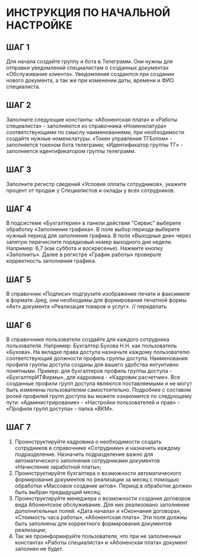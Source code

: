# ИНСТРУКЦИЯ ПО НАЧАЛЬНОЙ НАСТРОЙКЕ  
 
## ШАГ 1
Для начала создайте группу и бота в Телеграмм. Они нужны для отправки уведомлений специалистам о созданных документах «Обслуживание клиента». Уведомления создаются при создании нового документа, а так же при изменении даты, времени и ФИО специалиста.

## ШАГ 2
Заполните следующие константы: «Абонентская плата» и «Работы специалиста» - заполняются из справочника «Номенклатура» соответствующими по смыслу наименованиями, при необходимости создайте нужные номенклатуры.
«Токен управления ТГБотом» - заполняется токеном бота телеграмм; «Идентификатор группы ТГ» - заполняется идентификатором группы телеграмм.

## ШАГ 3
Заполните регистр сведений «Условия оплаты сотрудников», укажите процент от продаж у Специалистов и оклады у всех сотрудников.

## ШАГ 4
В подсистеме «Бухгалтерия» в панели действия "Сервис" выберите обработку «Заполнение графика». В поле выбор периода выберете нужный период  для заполнения графика. В поле «Выходные дни» через запятую перечислите порядковый номер выходного дня недели. Например: 6,7 (как суббота и воскресенье). Нажмите кнопку «Заполнить». Далее в регистре «График работы» проверьте корректность заполнения графика. 

## ШАГ 5
В справочник «Подписи» подгрузите изображение печати и факсимиле в формате Jpeg, они необходимы для формирования печатной формы «Акт» документа «Реализация товаров и услуг». // переделать 

## ШАГ 6
В справочнике пользователи создайте для каждого сотрудника пользователя. Например: Бухгалтер Бухова Н.Н. как пользователь «Бухова». На вкладке права доступа назначьте каждому пользователю соответствующий должности профиль группы доступа. Наименования профиля группы доступа созданы для вашего удобства интуитивно понятными. Пример: для бухгалтеров профиль группы доступа - «БухгалтерИТФирмы», для кадровика - «Кадровик расчетчик». Все созданные профили групп доступа являются поставляемыми и не могут быть изменены пользователем самостоятельно. Подробнее с составом ролей профилей групп доступа вы можете ознакомится по следующему пути: «Администрирование» - «Настройки пользователей и прав» - «Профили групп доступа» - папка «ВКМ».

## ШАГ 7
1. ﻿﻿Проинструктируйте кадровика о необходимости создать сотрудников в справочнике «Сотрудники» и назначить каждому подразделение. Назначить подразделение важно для автоматического заполнения сотрудниками документов «Начисление заработной платы»;
2. ﻿﻿﻿Проинструктируйте бухгалтера о возможности автоматического формирования документов по реализации за месяц с помощью обработки «Массовое создание актов». Период в обработке должен быть выбран предыдущий месяц;
3. Проинструктируйте менеджера о возможности создания договоров вида Абонентское обслуживание. Для них реализовано заполнение дополнительных полей: «Дата начала» и «Окончания договора», «Стоимость часа работы», «Абонентская плата». Эти поля должны быть заполнены для корректного формирования документов реализации;
4. Так же проинформируйте пользователя, что при не заполненных константах «Работы специалиста» и «Абоненская плата» документ заполнен не будет.
